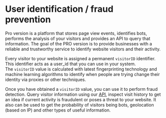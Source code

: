 # User identification / fraud prevention

Pro version is a platform that stores  page view events, identifies bots, performs the analysis of your visitors and provides an API to query that information. The goal of the PRO version is to provide businesses with a reliable and trustworthy service to identify website visitors and their activity.  
  
Every visitor to your website is assigned a permanent `visitorID` identifier. This identifier acts as a user\_id that you can use in your system.   
The `visitorID` value is calculated with latest fingerprinting technology and machine learning algorithms to identify when people are trying change their identity via proxies or other techniques.  
  
Once you have obtained a `visitorID` value, you can use it to perform fraud detection. Query  visitor information using our [API](server-api.md),  inspect visit history to get an idea if current activity is fraudulent or poses a threat to your website. It also can be used to get the probability of visitors being bots, geolocation \(based on IP\) and other types of useful information.


